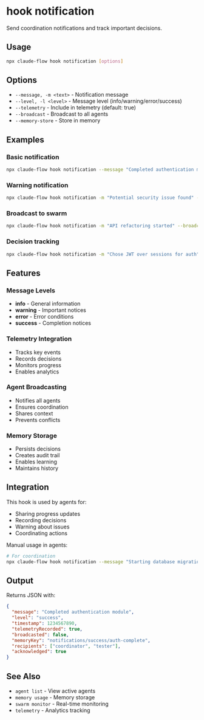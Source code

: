# hook notification

Send coordination notifications and track important decisions.

## Usage

```bash
npx claude-flow hook notification [options]
```

## Options

- `--message, -m <text>` - Notification message
- `--level, -l <level>` - Message level (info/warning/error/success)
- `--telemetry` - Include in telemetry (default: true)
- `--broadcast` - Broadcast to all agents
- `--memory-store` - Store in memory

## Examples

### Basic notification
```bash
npx claude-flow hook notification --message "Completed authentication module"
```

### Warning notification
```bash
npx claude-flow hook notification -m "Potential security issue found" -l warning
```

### Broadcast to swarm
```bash
npx claude-flow hook notification -m "API refactoring started" --broadcast
```

### Decision tracking
```bash
npx claude-flow hook notification -m "Chose JWT over sessions for auth" --memory-store
```

## Features

### Message Levels
- **info** - General information
- **warning** - Important notices
- **error** - Error conditions
- **success** - Completion notices

### Telemetry Integration
- Tracks key events
- Records decisions
- Monitors progress
- Enables analytics

### Agent Broadcasting
- Notifies all agents
- Ensures coordination
- Shares context
- Prevents conflicts

### Memory Storage
- Persists decisions
- Creates audit trail
- Enables learning
- Maintains history

## Integration

This hook is used by agents for:
- Sharing progress updates
- Recording decisions
- Warning about issues
- Coordinating actions

Manual usage in agents:
```bash
# For coordination
npx claude-flow hook notification --message "Starting database migration" --broadcast --memory-store
```

## Output

Returns JSON with:
```json
{
  "message": "Completed authentication module",
  "level": "success",
  "timestamp": 1234567890,
  "telemetryRecorded": true,
  "broadcasted": false,
  "memoryKey": "notifications/success/auth-complete",
  "recipients": ["coordinator", "tester"],
  "acknowledged": true
}
```

## See Also

- `agent list` - View active agents
- `memory usage` - Memory storage
- `swarm monitor` - Real-time monitoring
- `telemetry` - Analytics tracking
